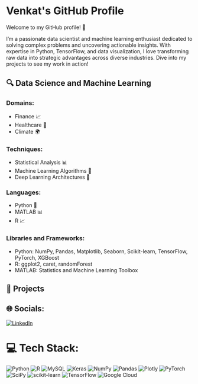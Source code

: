 # Venkat's GitHub Profile

Welcome to my GitHub profile! 👋

I’m a passionate data scientist and machine learning enthusiast dedicated to solving complex problems and uncovering actionable insights. With expertise in Python, TensorFlow, and data visualization, I love transforming raw data into strategic advantages across diverse industries. Dive into my projects to see my work in action!

## 🔍 Data Science and Machine Learning

### Domains:
- Finance 📈
- Healthcare 🏥
- Climate 🌍

### Techniques:
- Statistical Analysis 📊
- Machine Learning Algorithms 🤖
- Deep Learning Architectures 🧠

### Languages:
- Python 🐍
- MATLAB 📊
- R 📈

### Libraries and Frameworks:
- Python: NumPy, Pandas, Matplotlib, Seaborn, Scikit-learn, TensorFlow, PyTorch, XGBoost
- R: ggplot2, caret, randomForest
- MATLAB: Statistics and Machine Learning Toolbox

## 🚀 Projects



## 🌐 Socials:
[![LinkedIn](https://img.shields.io/badge/LinkedIn-0077B5?style=for-the-badge&logo=linkedin&logoColor=white)](https://www.linkedin.com/in/gvramarao/)

# 💻 Tech Stack:
![Python](https://img.shields.io/badge/python-3670A0?style=for-the-badge&logo=python&logoColor=ffdd54) ![R](https://img.shields.io/badge/r-%23276DC3.svg?style=for-the-badge&logo=r&logoColor=white) ![MySQL](https://img.shields.io/badge/mysql-%2300f.svg?style=for-the-badge&logo=mysql&logoColor=white) ![Keras](https://img.shields.io/badge/Keras-%23D00000.svg?style=for-the-badge&logo=Keras&logoColor=white) ![NumPy](https://img.shields.io/badge/numpy-%23013243.svg?style=for-the-badge&logo=numpy&logoColor=white) ![Pandas](https://img.shields.io/badge/pandas-%23150458.svg?style=for-the-badge&logo=pandas&logoColor=white) ![Plotly](https://img.shields.io/badge/Plotly-%233F4F75.svg?style=for-the-badge&logo=plotly&logoColor=white) ![PyTorch](https://img.shields.io/badge/PyTorch-%23EE4C2C.svg?style=for-the-badge&logo=PyTorch&logoColor=white) ![SciPy](https://img.shields.io/badge/SciPy-%230C55A5.svg?style=for-the-badge&logo=scipy&logoColor=%white) ![scikit-learn](https://img.shields.io/badge/scikit--learn-%23F7931E.svg?style=for-the-badge&logo=scikit-learn&logoColor=white) ![TensorFlow](https://img.shields.io/badge/TensorFlow-%23FF6F00.svg?style=for-the-badge&logo=TensorFlow&logoColor=white) ![Google Cloud](https://img.shields.io/badge/Google%20Cloud-%234285F4.svg?style=for-the-badge&logo=google-cloud&logoColor=white) 
